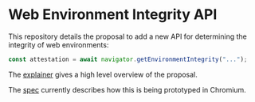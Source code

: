 # Web Environment Integrity API

This repository details the proposal to add a new API for determining the integrity
of web environments:

```js
const attestation = await navigator.getEnvironmentIntegrity("...");
```

The [explainer](./explainer.md) gives a high level overview of the proposal.

The [spec](https://rupertbenwiser.github.io/Web-Environment-Integrity/) currently describes how this is being prototyped in Chromium.
